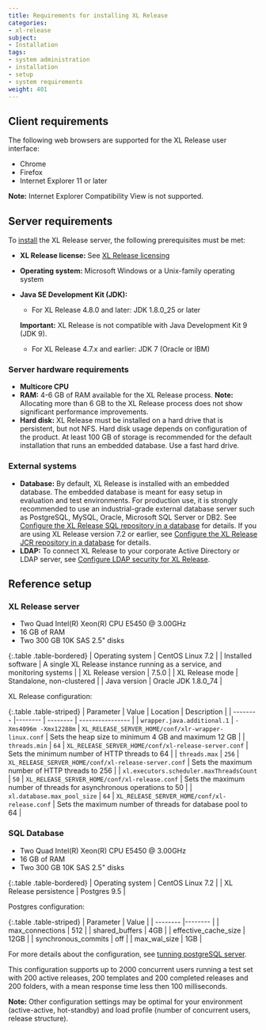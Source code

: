 ```yaml
---
title: Requirements for installing XL Release
categories:
- xl-release
subject:
- Installation
tags:
- system administration
- installation
- setup
- system requirements
weight: 401
---
```


## Client requirements

The following web browsers are supported for the XL Release user interface:

* Chrome
* Firefox
* Internet Explorer 11 or later

**Note:** Internet Explorer Compatibility View is not supported.

## Server requirements

To [install](/xl-release/how-to/install-xl-release.html) the XL Release server, the following prerequisites must be met:

* **XL Release license:** See [XL Release licensing](/xl-release/concept/xl-release-licensing.html)
* **Operating system:** Microsoft Windows or a Unix-family operating system
* **Java SE Development Kit (JDK):**
    * For XL Release 4.8.0 and later: JDK 1.8.0_25 or later

    **Important:** XL Release is not compatible with Java Development Kit 9 (JDK 9).

    * For XL Release 4.7.x and earlier: JDK 7 (Oracle or IBM)

### Server hardware requirements

* **Multicore CPU**
* **RAM:** 4-6 GB of RAM available for the XL Release process. **Note:** Allocating more than 6 GB to the XL Release process does not show significant performance improvements.
* **Hard disk:** XL Release must be installed on a hard drive that is persistent, but not NFS. Hard disk usage depends on configuration of the product. At least 100 GB of storage is recommended for the default installation that runs an embedded database. Use a fast hard drive.

### External systems

* **Database:** By default, XL Release is installed with an embedded database. The embedded database is meant for easy setup in evaluation and test environments. For production use, it is strongly recommended to use an industrial-grade external database server such as PostgreSQL, MySQL, Oracle, Microsoft SQL Server or DB2. See [Configure the XL Release SQL repository in a database](/xl-release/how-to/configure-the-xl-release-sql-repository-in-a-database.html) for details.
If you are using XL Release version 7.2 or earlier, see [Configure the XL Release JCR repository in a database](/xl-release/how-to/configure-the-xl-release-repository-in-a-database.html) for details.
* **LDAP:** To connect XL Release to your corporate Active Directory or LDAP server, see [Configure LDAP security for XL Release](/xl-release/how-to/configure-ldap-security-for-xl-release.html).

## Reference setup

### XL Release server

* Two Quad Intel(R) Xeon(R) CPU E5450 @ 3.00GHz
* 16 GB of RAM
* Two 300 GB 10K SAS 2.5" disks

{:.table .table-bordered}
| Operating system | CentOS Linux 7.2 |
| Installed software | A single XL Release instance running as a service, and monitoring systems |
| XL Release version | 7.5.0 |
| XL Release mode | Standalone, non-clustered |
| Java version | Oracle JDK 1.8.0_74 |

XL Release configuration:

{:.table .table-striped}
| Parameter | Value | Location  | Description |
| -------- |-------- | -------- | ---------------- |
| `wrapper.java.additional.1` | `-Xms4096m -Xmx12288m` | `XL_RELEASE_SERVER_HOME/conf/xlr-wrapper-linux.conf` | Sets the heap size to minimum 4 GB and maximum 12 GB |
| `threads.min` | `64` | `XL_RELEASE_SERVER_HOME/conf/xl-release-server.conf` | Sets the minimum number of HTTP threads to 64  |
| `threads.max` | `256` | `XL_RELEASE_SERVER_HOME/conf/xl-release-server.conf` | Sets the maximum number of HTTP threads to 256  |
| `xl.executors.scheduler.maxThreadsCount` | `50` | `XL_RELEASE_SERVER_HOME/conf/xl-release.conf` | Sets the maximum number of threads for asynchronous operations to 50  |
| `xl.database.max_pool_size` | `64` | `XL_RELEASE_SERVER_HOME/conf/xl-release.conf` | Sets the maximum number of threads for database pool to 64  |

### SQL Database

* Two Quad Intel(R) Xeon(R) CPU E5450 @ 3.00GHz
* 16 GB of RAM
* Two 300 GB 10K SAS 2.5" disks

{:.table .table-bordered}
| Operating system | CentOS Linux 7.2 |
| XL Release persistence | Postgres 9.5 |

Postgres configuration:

{:.table .table-striped}
| Parameter | Value |
| -------- |-------- |
| max_connections | 512 |
| shared_buffers | 4GB |
| effective_cache_size | 12GB |
| synchronous_commits | off |
| max_wal_size | 1GB |

For more details about the configuration, see [tunning postgreSQL server](https://wiki.postgresql.org/wiki/Tuning_Your_PostgreSQL_Server).

This configuration supports up to 2000 concurrent users running a test set with 200 active releases, 200 templates and 200 completed releases and 200 folders, with a mean response time less then 100 milliseconds.

**Note:** Other configuration settings may be optimal for your environment (active-active, hot-standby) and load profile (number of concurrent users, release structure).
